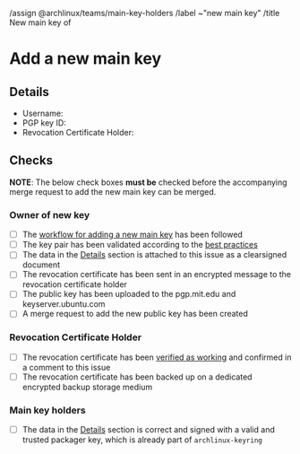 <!--
This template is used when a new main PGP public key needs to be added to the
distribution's keyring.
It is used by users with a valid packager key.

NOTE: All comment sections with a MODIFY note need to be edited. All checkboxes
in the "Checks" section labeled as "Owner of new key" need to be checked by the
owner of the new key.
-->
/assign @archlinux/teams/main-key-holders
/label ~"new main key"
/title New main key of <!-- MODIFY: Add new main key holder's username -->
<!--
Please do not remove the above quick actions, which automatically label the
issue and assign relevant users.
-->

# Add a new main key

## Details

- Username: <!-- MODIFY: Add the @-prefixed username -->
- PGP key ID: <!-- MODIFY: Add the output of `gpg --keyid-format long --list-key <MY UID> | sed -n '2p' | tr -d ' '` here -->
- Revocation Certificate Holder: <!-- MODIFY: Add the @-prefixed username of the revocation certificate holder -->

<!--
MODIFY: Attach the above information of the details section as a clearsigned
document (see https://www.gnupg.org/gph/en/manual/x135.html) to this ticket
using a valid packager key of the user:

* Select the above text, copy/paste it into a file (e.g. `details.txt`).
* Make sure to sign with the root certificate of the packager key (not any of
  the subkeys!):
  `gpg --armor --default-key <fingerprint_of_root>! --clearsign details.txt`
* Upload `details.txt` as attachment to this ticket.
-->

## Checks

**NOTE**: The below check boxes **must be** checked before the accompanying
merge request to add the new main key can be merged.

### Owner of new key

- [ ] The [workflow for adding a new main
  key](https://gitlab.archlinux.org/archlinux/archlinux-keyring/-/wikis/workflows/add-a-new-main-key)
  has been followed
- [ ] The key pair has been validated according to the [best
  practices](https://gitlab.archlinux.org/archlinux/archlinux-keyring/-/wikis/best-practices#validating-a-key-pair)
- [ ] The data in the [Details](#details) section is attached to this issue as
  a clearsigned document
- [ ] The revocation certificate has been sent in an encrypted message to the
  revocation certificate holder
- [ ] The public key has been uploaded to the pgp.mit.edu and keyserver.ubuntu.com
- [ ] A merge request to add the new public key has been created

### Revocation Certificate Holder

- [ ] The revocation certificate has been [verified
  as working](https://gitlab.archlinux.org/archlinux/archlinux-keyring/-/wikis/workflows/verify-a-revocation-certificate)
  and confirmed in a comment to this issue
- [ ] The revocation certificate has been backed up on a dedicated encrypted backup storage medium

### Main key holders

- [ ] The data in the [Details](#details) section is correct and signed with a
  valid and trusted packager key, which is already part of `archlinux-keyring`
